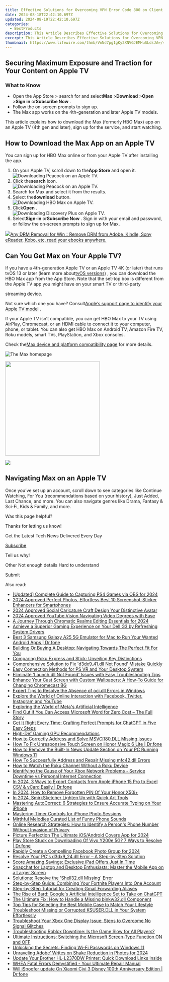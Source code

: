 ```yaml
---
title: Effective Solutions for Overcoming VPN Error Code 800 on Client and Server Platforms
date: 2024-08-18T22:42:10.697Z
updated: 2024-08-19T22:42:10.697Z
categories:
  - BestProducts
description: This Article Describes Effective Solutions for Overcoming VPN Error Code 800 on Client and Server Platforms
excerpt: This Article Describes Effective Solutions for Overcoming VPN Error Code 800 on Client and Server Platforms
thumbnail: https://www.lifewire.com/thmb/VnNd7pg1gKy2XNVGJEMHuSLdsJA=/400x300/filters:no_upscale():max_bytes(150000):strip_icc():format(webp)/GettyImages-451913781-5743e1a93df78c6bb02c9b54.jpg
---
```


## Securing Maximum Exposure and Traction for Your Content on Apple TV
### What to Know

* Open the App Store > search for and select**Max** \>**Download** \>**Open** \>**Sign in** or**Subscribe Now** .
* Follow the on-screen prompts to sign up.
* The Max app works on the 4th-generation and later Apple TV models.

 This article explains how to download the Max (formerly HBO Max) app on an Apple TV (4th gen and later), sign up for the service, and start watching.

## How to Download the Max App on an Apple TV

 You can sign up for HBO Max online or from your Apple TV after installing the app.

1. On your Apple TV, scroll down to the**App Store** and open it.  
![Downloading Peacock on an Apple TV.](https://www.lifewire.com/thmb/VRK85HRo1UkcvrOKEU4C8SvOjaw=/1500x0/filters:no_upscale():max_bytes(150000):strip_icc():format(webp)/AppleTVStreaming2-6e50e4b8f2124deaaea7f71bd6b9c536.jpg)
2. Click the**search** icon.  
![Downloading Peacock on an Apple TV.](https://www.lifewire.com/thmb/snsgs-1eAmuF2Tgst2c9L1foSP8=/1500x0/filters:no_upscale():max_bytes(150000):strip_icc():format(webp)/AppleTVStreaming3-fe551a4273c84758a1b24daf59cea91a.jpg)
3. Search for Max and select it from the results.
4. Select the**download** button.  
![Downloading HBO Max on Apple TV.](https://www.lifewire.com/thmb/clAlHXG05XPwOOFfdcs0GzVZM84=/1500x0/filters:no_upscale():max_bytes(150000):strip_icc():format(webp)/AppleTVStreaming_download-c479544c0e4e48b1a4e31b69321a4c04.jpg)
5. Click**Open** .  
![Downloading Discovery Plus on Apple TV.](https://www.lifewire.com/thmb/XQVowGc4du6AH8CelAdIbZJKlZc=/1500x0/filters:no_upscale():max_bytes(150000):strip_icc():format(webp)/AppleTVStreaming_Open-7269c243919a433b9f9fd80eeab7332e.jpg)
6. Select**Sign-in** or**Subscribe Now** . Sign in with your email and password, or follow the on-screen prompts to sign up for Max.

<!-- affiliate ads begin -->
<a href="https://secure.2checkout.com/order/checkout.php?PRODS=4600113&QTY=1&AFFILIATE=108875&CART=1"><img src="https://www.epubor.com/images/drm-removal-feature2.png" border="0">Any DRM Removal for Win：Remove DRM from Adobe, Kindle, Sony eReader, Kobo, etc, read your ebooks anywhere.</a>
<!-- affiliate ads end -->
## Can You Get Max on Your Apple TV?

 If you have a 4th-generation Apple TV or an Apple TV 4K (or later) that runs tvOS 13 or later (learn more about[tvOS versions)](https://www.lifewire.com/what-is-tvos-4690282) , you can download the HBO Max app from the App Store. Note that the set-top box is different from the Apple TV app you might have on your smart TV or third-party  
  
 streaming device.

 Not sure which one you have? Consult[Apple’s support page to identify your Apple TV model](https://support.apple.com/en-us/101605) .

 If your Apple TV isn’t compatible, you can get HBO Max to your TV using AirPlay, Chromecast, or an HDMI cable to connect it to your computer, phone, or tablet. You can also get HBO Max on Android TV, Amazon Fire TV, Roku models, smart TVs, PlayStation, and Xbox consoles.

 Check the[Max device and platform compatibility page](https://help.max.com/us/Answer/Detail/000002506) for more details.

![The Max homepage](https://www.lifewire.com/thmb/Z-X0qMzhVryndXH1JlgVTojX52A=/1500x0/filters:no_upscale():max_bytes(150000):strip_icc():format(webp)/Screenshot2023-08-11at3.41.03PM-613067b3a48e487aa37c15bb98e6fbf2.jpg)

<!-- affiliate ads begin -->
<a href="https://natural-cycles.sjv.io/c/5597632/2072199/17885" target="_top" id="2072199"><img src="//a.impactradius-go.com/display-ad/17885-2072199" border="0" alt="" width="300" height="300"/></a><img height="0" width="0" src="https://imp.pxf.io/i/5597632/2072199/17885" style="position:absolute;visibility:hidden;" border="0" />
<!-- affiliate ads end -->
<!-- affiliate ads begin -->
<a href="https://secure.2checkout.com/order/checkout.php?PRODS=32667153&QTY=1&AFFILIATE=108875&CART=1"><img src="https://www.coolmuster.com/uploads/image/20201228/feature02.png" border="0"></a>
<!-- affiliate ads end -->
## Navigating Max on an Apple TV

 Once you’ve set up an account, scroll down to see categories like Continue Watching, For You (recommendations based on your history), Just Added, Last Chance, and more. You can also navigate genres like Drama, Fantasy & Sci-Fi, Kids & Family, and more.

Was this page helpful?

Thanks for letting us know!

 Get the Latest Tech News Delivered Every Day

[Subscribe](https://www.lifewire.com/#)

Tell us why!

 Other  Not enough details  Hard to understand

 Submit

<ins class="adsbygoogle"
     style="display:block"
     data-ad-format="autorelaxed"
     data-ad-client="ca-pub-7571918770474297"
     data-ad-slot="1223367746"></ins>



<ins class="adsbygoogle"
     style="display:block"
     data-ad-client="ca-pub-7571918770474297"
     data-ad-slot="8358498916"
     data-ad-format="auto"
     data-full-width-responsive="true"></ins>

<span class="atpl-alsoreadstyle">Also read:</span>
<div><ul>
<li><a href="https://remote-screen-capture.techidaily.com/updated-complete-guide-to-capturing-ps4-games-via-obs-for-2024/"><u>[Updated] Complete Guide to Capturing PS4 Games via OBS for 2024</u></a></li>
<li><a href="https://extra-guidance.techidaily.com/2024-approved-perfect-photos-effortless-best-10-screenshot-sticker-enhancers-for-smartphones/"><u>2024 Approved  Perfect Photos, Effortless  Best 10 Screenshot-Sticker Enhancers for Smartphones</u></a></li>
<li><a href="https://facebook-videos.techidaily.com/2024-approved-social-caricature-craft-design-your-distinctive-avatar/"><u>2024 Approved  Social Caricature Craft  Design Your Distinctive Avatar</u></a></li>
<li><a href="https://facebook-video-footage.techidaily.com/2024-approved-youtube-vision-navigating-video-degrees-with-ease/"><u>2024 Approved  YouTube Vision  Navigating Video Degrees with Ease</u></a></li>
<li><a href="https://article-posts.techidaily.com/a-journey-through-chromatic-realms-editing-essentials-for-2024/"><u>A Journey Through Chromatic Realms  Editing Essentials for 2024</u></a></li>
<li><a href="https://hardware-help.techidaily.com/achieve-a-superior-gaming-experience-on-your-dell-g3-by-refreshing-system-drivers/"><u>Achieve a Superior Gaming Experience on Your Dell G3 by Refreshing System Drivers</u></a></li>
<li><a href="https://screen-mirror.techidaily.com/best-3-samsung-galaxy-a25-5g-emulator-for-mac-to-run-your-wanted-android-apps-drfone-by-drfone-android/"><u>Best 3 Samsung Galaxy A25 5G Emulator for Mac to Run Your Wanted Android Apps | Dr.fone</u></a></li>
<li><a href="https://techtrends.techidaily.com/building-or-buying-a-desktop-navigating-towards-the-perfect-fit-for-you/"><u>Building Or Buying A Desktop: Navigating Towards The Perfect Fit For You</u></a></li>
<li><a href="https://techtrends.techidaily.com/comparing-roku-express-and-stick-unveiling-key-distinctions/"><u>Comparing Roku Express and Stick: Unveiling Key Distinctions</u></a></li>
<li><a href="https://techtrends.techidaily.com/1722898620763-comprehensive-solution-to-fix-d3dx941dll-not-found-mistake-quickly/"><u>Comprehensive Solution to Fix 'd3dx9_41.dll Not Found' Mistake Quickly</u></a></li>
<li><a href="https://techtrends.techidaily.com/easy-connection-methods-for-ps-vr-and-your-desktop-system/"><u>Easy Connection Methods for PS VR and Your Desktop System</u></a></li>
<li><a href="https://techtrends.techidaily.com/eliminate-launchdll-not-found-issues-with-easy-troubleshooting-tips/"><u>Eliminate 'Launch.dll Not Found' Issues with Easy Troubleshooting Tips</u></a></li>
<li><a href="https://techtrends.techidaily.com/enhance-your-cast-screen-with-custom-wallpapers-a-how-to-guide-for-changing-chromecast-bg/"><u>Enhance Your Cast Screen with Custom Wallpapers: A How-To Guide for Changing Chromecast BG</u></a></li>
<li><a href="https://techtrends.techidaily.com/expert-tips-to-resolve-the-absence-of-ocidll-errors-in-windows/"><u>Expert Tips to Resolve the Absence of oci.dll Errors in Windows</u></a></li>
<li><a href="https://win-forum.techidaily.com/explore-the-world-of-online-interaction-with-facebook-twitter-instagram-and-youtube/"><u>Explore the World of Online Interaction with Facebook, Twitter, Instagram and YouTube</u></a></li>
<li><a href="https://techtrends.techidaily.com/exploring-the-world-of-metas-artificial-intelligence/"><u>Exploring the World of Meta's Artificial Intelligence</u></a></li>
<li><a href="https://techtrends.techidaily.com/find-out-if-you-can-access-microsoft-word-for-zero-cost-the-full-story/"><u>Find Out if You Can Access Microsoft Word for Zero Cost – The Full Story</u></a></li>
<li><a href="https://tech-hub.techidaily.com/get-it-right-every-time-crafting-perfect-prompts-for-chatgpt-in-five-easy-steps/"><u>Get It Right Every Time: Crafting Perfect Prompts for ChatGPT in Five Easy Steps</u></a></li>
<li><a href="https://extra-lessons.techidaily.com/high-def-gaming-gpu-recommendations/"><u>High-Def Gaming GPU Recommendations</u></a></li>
<li><a href="https://techtrends.techidaily.com/how-to-correctly-address-and-solve-msvcr80dll-missing-issues/"><u>How to Correctly Address and Solve MSVCR80.DLL Missing Issues</u></a></li>
<li><a href="https://fix-guide.techidaily.com/how-to-fix-unresponsive-touch-screen-on-honor-magic-6-lite-drfone-by-drfone-fix-android-problems-fix-android-problems/"><u>How To Fix Unresponsive Touch Screen on Honor Magic 6 Lite | Dr.fone</u></a></li>
<li><a href="https://techtrends.techidaily.com/how-to-remove-the-built-in-news-update-section-on-your-pc-running-windows-11/"><u>How to Remove the Built-In News Update Section on Your PC Running Windows 11</u></a></li>
<li><a href="https://techtrends.techidaily.com/how-to-successfully-address-and-repair-missing-mfc42dll-errors/"><u>How To Successfully Address and Repair Missing mfc42.dll Errors</u></a></li>
<li><a href="https://techtrends.techidaily.com/how-to-watch-the-roku-channel-without-a-roku-device/"><u>How to Watch the Roku Channel Without a Roku Device</u></a></li>
<li><a href="https://techtrends.techidaily.com/identifying-the-cause-of-your-xbox-network-problems-service-downtime-vs-personal-internet-connection/"><u>Identifying the Cause of Your Xbox Network Problems - Service Downtime vs Personal Internet Connection</u></a></li>
<li><a href="https://iphone-transfer.techidaily.com/in-2024-3-ways-to-export-contacts-from-apple-iphone-15-pro-to-excel-csv-and-vcard-easily-drfone-by-drfone-transfer-from-ios/"><u>In 2024, 3 Ways to Export Contacts from Apple iPhone 15 Pro to Excel CSV & vCard Easily | Dr.fone</u></a></li>
<li><a href="https://unlock-android.techidaily.com/in-2024-how-to-remove-forgotten-pin-of-your-honor-x50iplus-by-drfone-android/"><u>In 2024, How to Remove Forgotten PIN Of Your Honor X50i+</u></a></li>
<li><a href="https://extra-support.techidaily.com/in-2024-smirksketcher-lighten-up-with-quick-art-tools/"><u>In 2024, SmirkSketcher  Lighten Up with Quick Art Tools</u></a></li>
<li><a href="https://fox-that.techidaily.com/mastering-autocorrect-6-strategies-to-ensure-accurate-typing-on-your-iphone/"><u>Mastering AutoCorrect: 6 Strategies to Ensure Accurate Typing on Your iPhone</u></a></li>
<li><a href="https://techtrends.techidaily.com/mastering-timer-controls-for-iphone-photo-sessions/"><u>Mastering Timer Controls for iPhone Photo Sessions</u></a></li>
<li><a href="https://extra-lessons.techidaily.com/mirthful-melodies-curated-list-of-funny-phone-sounds/"><u>Mirthful Melodies  Curated List of Funny Phone Sounds</u></a></li>
<li><a href="https://techtrends.techidaily.com/online-research-strategies-how-to-identify-a-persons-phone-number-without-invasion-of-privacy/"><u>Online Research Strategies: How to Identify a Person's Phone Number Without Invasion of Privacy</u></a></li>
<li><a href="https://instagram-videos.techidaily.com/picture-perfection-the-ultimate-iosandroid-covers-app-for-2024/"><u>Picture Perfection  The Ultimate iOS/Android Covers App for 2024</u></a></li>
<li><a href="https://fix-guide.techidaily.com/play-store-stuck-on-downloading-of-vivo-y200e-5g-7-ways-to-resolve-drfone-by-drfone-fix-android-problems-fix-android-problems/"><u>Play Store Stuck on Downloading Of Vivo Y200e 5G? 7 Ways to Resolve | Dr.fone</u></a></li>
<li><a href="https://extra-support.techidaily.com/rapidly-create-a-compelling-facebook-photo-group-for-2024/"><u>Rapidly Create a Compelling Facebook Photo Group for 2024</u></a></li>
<li><a href="https://techtrends.techidaily.com/resolve-your-pcs-d3dx924dll-error-a-step-by-step-solution/"><u>Resolve Your PC's d3dx9_24.dll Error – A Step-by-Step Solution</u></a></li>
<li><a href="https://techtrends.techidaily.com/score-amazing-savings-exclusive-ipad-offers-just-in-time/"><u>Score Amazing Savings: Exclusive iPad Offers Just In Time</u></a></li>
<li><a href="https://techtrends.techidaily.com/snapchat-for-laptop-and-desktop-enthusiasts-master-the-mobile-app-on-a-larger-screen/"><u>Snapchat for Laptop and Desktop Enthusiasts: Master the Mobile App on a Larger Screen</u></a></li>
<li><a href="https://techtrends.techidaily.com/solutions-resolve-the-shell32dll-missing-error/"><u>Solutions: Resolve the 'Shell32.dll Missing' Error</u></a></li>
<li><a href="https://techtrends.techidaily.com/step-by-step-guide-combining-your-fortnite-players-into-one-account/"><u>Step-by-Step Guide: Combining Your Fortnite Players Into One Account</u></a></li>
<li><a href="https://techtrends.techidaily.com/step-by-step-tutorial-for-creating-gmail-forwarding-aliases/"><u>Step-by-Step Tutorial for Creating Gmail Forwarding Aliases</u></a></li>
<li><a href="https://tech-haven.techidaily.com/the-rise-of-bard-googles-artificial-intelligence-set-to-take-on-chatgpt/"><u>The Rise of Bard: Google's Artificial Intelligence Set to Take on ChatGPT</u></a></li>
<li><a href="https://techtrends.techidaily.com/the-ultimate-fix-how-to-handle-a-missing-binkw32dll-component/"><u>The Ultimate Fix: How to Handle a Missing binkw32.dll Component</u></a></li>
<li><a href="https://techtrends.techidaily.com/top-tips-for-selecting-the-best-mobile-case-to-match-your-lifestyle/"><u>Top Tips for Selecting the Best Mobile Case to Match Your Lifestyle</u></a></li>
<li><a href="https://techtrends.techidaily.com/troubleshoot-missing-or-corrupted-ksuserdll-in-your-system-effortlessly/"><u>Troubleshoot Missing or Corrupted KSUSER.DLL in Your System Effortlessly</u></a></li>
<li><a href="https://techtrends.techidaily.com/troubleshoot-your-xbox-one-display-issue-steps-to-overcome-no-signal-glitches/"><u>Troubleshoot Your Xbox One Display Issue: Steps to Overcome No Signal Glitches</u></a></li>
<li><a href="https://techtrends.techidaily.com/troubleshooting-roblox-downtime-is-the-game-slow-for-all-players/"><u>Troubleshooting Roblox Downtime: Is the Game Slow for All Players?</u></a></li>
<li><a href="https://techtrends.techidaily.com/ultimate-instructions-switching-the-microsoft-screen-type-function-on-and-off/"><u>Ultimate Instructions: Switching the Microsoft Screen-Type Function ON and OFF</u></a></li>
<li><a href="https://techtrends.techidaily.com/unlocking-the-secrets-finding-wi-fi-passwords-on-windows-11/"><u>Unlocking the Secrets: Finding Wi-Fi Passwords on Windows 11</u></a></li>
<li><a href="https://some-approaches.techidaily.com/unraveling-adobe-writes-on-shake-reduction-in-photos-for-2024/"><u>Unraveling Adobe’ Writes on Shake Reduction in Photos for 2024</u></a></li>
<li><a href="https://win-dash.techidaily.com/update-your-brother-hl-l2370dw-printer-quick-download-links-inside/"><u>Update Your Brother HL-L2370DW Printer: Quick Download Links Inside</u></a></li>
<li><a href="https://techtrends.techidaily.com/whea-fatal-errors-demystified-your-ultimate-repair-manual/"><u>WHEA Fatal Errors Demystified - Your Ultimate Repair Manual</u></a></li>
<li><a href="https://fake-location.techidaily.com/will-ispoofer-update-on-xiaomi-civi-3-disney-100th-anniversary-edition-drfone-by-drfone-virtual-android/"><u>Will iSpoofer update On Xiaomi Civi 3 Disney 100th Anniversary Edition | Dr.fone</u></a></li>
</ul></div>
